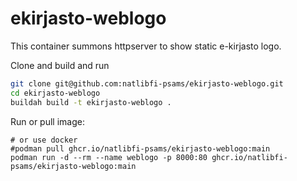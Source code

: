 # ekirjasto-weblogo

This container summons httpserver to show static e-kirjasto logo.  

Clone and build and run

```bash
git clone git@github.com:natlibfi-psams/ekirjasto-weblogo.git
cd ekirjasto-weblogo
buildah build -t ekirjasto-weblogo .
```

Run or pull image:
```
# or use docker
#podman pull ghcr.io/natlibfi-psams/ekirjasto-weblogo:main
podman run -d --rm --name weblogo -p 8000:80 ghcr.io/natlibfi-psams/ekirjasto-weblogo:main
```
